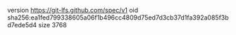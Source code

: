 version https://git-lfs.github.com/spec/v1
oid sha256:ea1fed799338605a06f1b496cc4809d75ed7d3cb37d1fa392a085f3bd7ede5d4
size 3768
